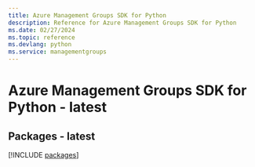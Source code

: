 ```yaml
---
title: Azure Management Groups SDK for Python
description: Reference for Azure Management Groups SDK for Python
ms.date: 02/27/2024
ms.topic: reference
ms.devlang: python
ms.service: managementgroups
---
```

# Azure Management Groups SDK for Python - latest
## Packages - latest
[!INCLUDE [packages](management-groups-index.md)]